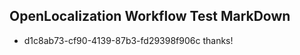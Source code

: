 ## OpenLocalization Workflow Test MarkDown

* d1c8ab73-cf90-4139-87b3-fd29398f906c 
thanks!



<!--HONumber=Jan16_HO3-->
